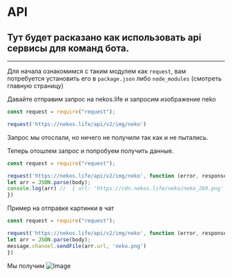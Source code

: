 # API
## Тут будет расказано как использовать api сервисы для команд бота.
-----

Для начала ознакомимся с таким модулем как `request`, вам потребуется установить его в `package.json` либо `node_modules` (смотреть главную страницу)

Давайте отправим запрос на nekos.life и запросим изображение neko

```js
const request = require("request");

request('https://nekos.life/api/v2/img/neko')
```

Запрос мы отослали, но ничего не получили так как и не пытались.

Теперь отошлем запрос и попробуем получить данные.

```js
const request = require("request");

request('https://nekos.life/api/v2/img/neko', function (error, response, body) {
let arr = JSON.parse(body);
console.log(arr) //  { url: 'https://cdn.nekos.life/neko/neko_269.png' }
})
```

Пример на отправке картинки в чат

```js
const request = require("request");

request('https://nekos.life/api/v2/img/neko', function (error, response, body) {
let arr = JSON.parse(body);
message.channel.sendFile(arr.url, 'neko.png') 
})
```

Мы получим ![Image](https://xeval.ga/sc/dwhao2x.png)
